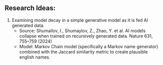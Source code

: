 ## Research Ideas: 
1. Examining model decay in a simple generative model as it is fed AI generated data. 
    - Source: Shumailov, I., Shumaylov, Z., Zhao, Y. et al. AI models collapse when trained on recursively generated data. Nature 631, 755–759 (2024)
    - Model: Markov Chain model (specifically a Markov name generator) combined with the Jaccard similarity metric to create plausible english names. 


